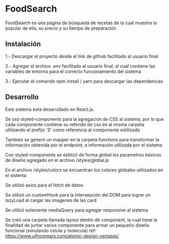 # FoodSearch

FoodSearch es una página de búsqueda de recetas de la cual muestra lo popular de ella, su precio y su tiempo de preparación

## Instalación

1.- Descargar el proyecto desde el link de github facilitado al usuario final

2.- Agregar el archivo .env facilitado al usuario final, el cual contiene las variables de entorno para el correcto funcionamiento del sistema

3.- Ejecutar el comando npm install / yarn para descargar las dependencias

## Desarrollo

Este sistema está desarrollado en React.js.

Se usó styled-components para la agregación de CSS al sistema, por lo que cada componente contiene su referido de css en al misma carpeta utilizando el prefijo 'S' como referencia al componente estilizado

Tambien se generó un mapper en la carpeta functions para transformar la información obtenida por el endpoint, a información utilizada por el sistema

Con styled-components se estilizó de forma global los parametros básicos de diseño agregado en el archivo /styles/global.js

En el archivo /styles/colors se encuentran los colores globales utilizados en el sistema

Se utilizó axios para el fetch de datos

Se utilizó un customHook para la intersepción del DOM para lograr un lazyLoad al cargar las imagenes de las card

Se utilizó solamente mediaQuery para agregar responsive al sistema

Se creó una carpeta llamada layout dentro de component, la cual tiene la finalidad de juntar varios componente para armar un pequeño diseño funcional (simulando celula y molecula) ref: https://www.uifrommars.com/atomic-design-ventajas/
